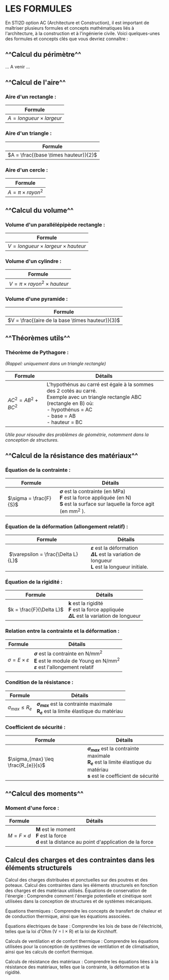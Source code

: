 # LES FORMULES

En STI2D option AC (Architecture et Construction), il est important de maîtriser plusieurs formules et concepts mathématiques liés à l'architecture, à la construction et à l'ingénierie civile. Voici quelques-unes des formules et concepts clés que vous devriez connaître :

## ^^Calcul du périmètre^^

... A venir ...

## ^^Calcul de l'aire^^

### Aire d'un **rectangle** :   
| Formule | 
| -- |
| $A = longueur \times largeur$ |
### Aire d'un **triangle** :   
| Formule | 
| -- |
| $A = \frac{(base \times hauteur)}{2}$ |
### Aire d'un **cercle** :   
| Formule | 
| -- |
| $A = \pi × rayon^{2}$ |


## ^^Calcul du volume^^

### Volume d'un **parallélépipède** rectangle : 
| Formule | 
| -- |
| $V = longueur \times largeur \times hauteur$ |
### Volume d'un **cylindre** : 
| Formule | 
| -- |
| $V = \pi \times rayon^{2} \times hauteur$ |
### Volume d'une **pyramide** : 
| Formule | 
| -- |
| $V = \frac{(aire de la base \times hauteur)}{3}$ |

## ^^Théorèmes utils^^

### Théorème de Pythagore : 
_(Rappel: uniquement dans un triangle rectangle)_   

| Formule | Détails |
| -- | -- |
| $AC^{2} = AB^{2} + BC^{2}$  | L'hypothénus au carré est égale à la sommes des 2 cotés au carré. <br/> Exemple avec un triangle rectangle ABC (rectangle en B) où: <br/> - hypothénus = AC <br/> - base = AB <br/> - hauteur = BC |   

_Utile pour résoudre des problèmes de géométrie, notamment dans la conception de structures._

## ^^Calcul de la résistance des matériaux^^

### Équation de la contrainte : 
| Formule | Détails |
| -- | -- |
| $\sigma = \frac{F}{S}$ | **$\sigma$** est la contrainte (en MPa) <br/> **F** est la force appliquée (en N) <br/> **S** est la surface sur laquelle la force agit (en mm$^{2}$ ). |

### Équation de la déformation (allongement relatif) : 
| Formule | Détails |
| -- | -- |
| $\varepsilon = \frac{\Delta L}{L}$ | **$\varepsilon$** est la déformation <br/> **$\Delta$L** est la variation de longueur <br/> **L** est la longueur initiale. |

### Équation de la rigidité : 
| Formule | Détails |
| -- | -- |
| $k = \frac{F}{\Delta L}$ | **k** est la rigidité <br/> **F** est la force appliquée <br/> **$\Delta$L** est la variation de longueur |

### Relation entre la contrainte et la déformation : 
| Formule | Détails |
| -- | -- |
| $\sigma = E \times \varepsilon$ | **$\sigma$** est la contrainte en N/mm$^{2}$ <br/> **E** est le module de Young en N/mm$^{2}$ <br/> **$\varepsilon$** est l'allongement relatif |

### Condition de la résistance : 
| Formule | Détails |
| -- | -- |
| $\sigma_{max} \leq R_{e}$ | **$\sigma_{max}$** est la contrainte maximale <br/> **R$_{e}$** est la limite élastique du matériau |

### Coefficient de sécurité : 
| Formule | Détails |
| -- | -- |
| $\sigma_{max} \leq \frac{R_{e}}{s}$ | **$\sigma_{max}$** est la contrainte maximale <br/> **R$_{e}$** est la limite élastique du matériau <br/> **s** est le coefficient de sécurité |


## ^^Calcul des moments^^

### Moment d'une force : 
| Formule | Détails |
| -- | -- |
| $M = F \times d$ | **M** est le moment <br/> **F** est la force <br/> **d** est la distance au point d'application de la force |   


## Calcul des charges et des contraintes dans les éléments structurels
Calcul des charges distribuées et ponctuelles sur des poutres et des poteaux.
Calcul des contraintes dans les éléments structurels en fonction des charges et des matériaux utilisés.
Équations de conservation de l'énergie : Comprendre comment l'énergie potentielle et cinétique sont utilisées dans la conception de structures et de systèmes mécaniques.

Équations thermiques : Comprendre les concepts de transfert de chaleur et de conduction thermique, ainsi que les équations associées.

Équations électriques de base : Comprendre les lois de base de l'électricité, telles que la loi d'Ohm (V = I × R) et la loi de Kirchhoff.

Calculs de ventilation et de confort thermique : Comprendre les équations utilisées pour la conception de systèmes de ventilation et de climatisation, ainsi que les calculs de confort thermique.

Calculs de résistance des matériaux : Comprendre les équations liées à la résistance des matériaux, telles que la contrainte, la déformation et la rigidité.